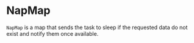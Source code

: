 # NapMap

`NapMap` is a map that sends the task to sleep if the requested data do not exist and notify them once available.
